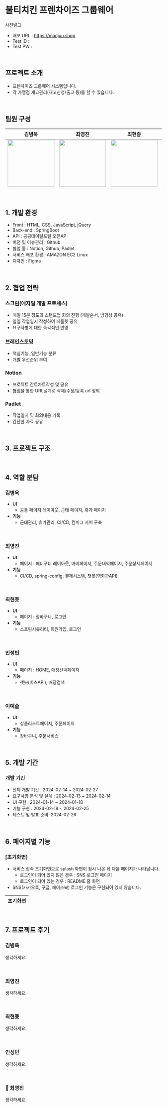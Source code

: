 # 불티치킨 프렌차이즈 그룹웨어

사진넣고

- 배포 URL : https://manjuu.shop
- Test ID : 
- Test PW : 

<br>

## 프로젝트 소개

- 프렌차이즈 그룹웨어 시스템입니다.
- 각 가맹점 재고관리(재고신청/출고 등)를 할 수 있습니다.

<br>

## 팀원 구성

<div align="center">

| **김병욱** | **최영진** | **최현종** | **인성빈** | **이예슬** |
| :------: |  :------: | :------: | :------: | :------: |
| <img src="https://github.com/Bullti/bullti-order-service/assets/141594307/aa0ad0bb-7137-4f4a-9d3a-485551c56b90" height=150 width=150> <br/> | <img src="https://github.com/Bullti/bullti-order-service/assets/141594307/98bf040a-078c-46dc-b3b1-b2dc1306e591" height=150 width=150> <br/> | <img src="https://github.com/Bullti/bullti-order-service/assets/141594307/3739cd61-3c0f-4c29-9243-bed01adff675" height=150 width=150> <br/> | <img src="https://github.com/Bullti/bullti-order-service/assets/141594307/758ec7fc-ee0d-42c1-a897-e01b84f38216" height=150 width=150> <br/> | <img src="https://github.com/Bullti/bullti-order-service/assets/141594307/3aa3af43-7db0-4888-8f02-4a8380597ff9" height=150 width=150> <br/> |

</div>

<br>

## 1. 개발 환경
- Front : HTML, CSS, JavaScript, jQuery
- Back-end : SpringBoot
- API : 공공데이털포털 오픈AP
- 버전 및 이슈관리 : Github
- 협업 툴 : Notion, Github, Padlet
- 서비스 배포 환경 : AMAZON EC2 Linux
- 디자인 : Figma
  
<br>

## 2. 협업 전략

### 스크럼(애자일 개발 프로세스)

 - 매일 15분 정도의 스탠드업 회의 진행 (개발순서, 방향성 공유)
 - 일일 작업일지 작성하여 페들렛 공유
 - 요구사항에 대한 즉각적인 반영

### 브레인스토밍

 - 핵심기능, 일반기능 분류
 - 개발 우선순위 부여

### Notion

 - 프로젝트 간트차트작성 및 공유
 - 협업을 통한 URL설계로 삭제/수정/등록 url 정의

### Padlet

 - 작업일지 및 회의내용 기록
 - 간단한 자료 공유
   
<br>

## 3. 프로젝트 구조

<br>

## 4. 역할 분담

### 김병욱

- **UI**
    - 공통 페이지 레이아웃, 근태 페이지, 휴가 페이지
- **기능**
    - 근태관리, 휴가관리, CI/CD, 컨피그 서버 구축
<br>
    
### 최영진

- **UI**
    - 페이지 : 헤더푸터 레이아웃, 마이페이지, 주문내역페이지, 주문상세페이지
- **기능**
    - CI/CD, spring-config, 결제시스템, 챗봇(영화관API)

<br>

### 최현종

- **UI**
    - 페이지 : 장바구니, 로그인
- **기능**
    - 스프링시큐리티, 회원가입, 로그인

<br>

### 인성빈

- **UI**
    - 페이지 : HOME, 매장선택페이지
- **기능**
    - 챗봇(버스API), 매장검색
    
<br>

### 이예슬

- **UI**
    - 상품리스트페이지, 주문페이지
- **기능**
    - 장바구니, 주문서비스
    
<br>

## 5. 개발 기간

### 개발 기간

- 전체 개발 기간 : 2024-02-14 ~ 2024-02-27
- 요구사항 분석 및 설계 : 2024-02-13 ~ 2024-02-14
- UI 구현 : 2024-01-14 ~ 2024-01-18
- 기능 구현 : 2024-02-18 ~ 2024-02-25
- 테스트 및 발표 준비: 2024-02-26

<br>

## 6. 페이지별 기능

### [초기화면]
- 서비스 접속 초기화면으로 splash 화면이 잠시 나온 뒤 다음 페이지가 나타납니다.
    - 로그인이 되어 있지 않은 경우 : SNS 로그인 페이지
    - 로그인이 되어 있는 경우 : README 홈 화면
- SNS(카카오톡, 구글, 페이스북) 로그인 기능은 구현되어 있지 않습니다.

| 초기화면 |
|----------|

<br>

## 7. 프로젝트 후기

### 김병욱

생각하세요.

<br>

### 최영진

생각하세요.

<br>

### 최현종

생각하세요.

<br>

### 인성빈

생각하세요.

<br>


### 🐬 최영진

생각하세요.

